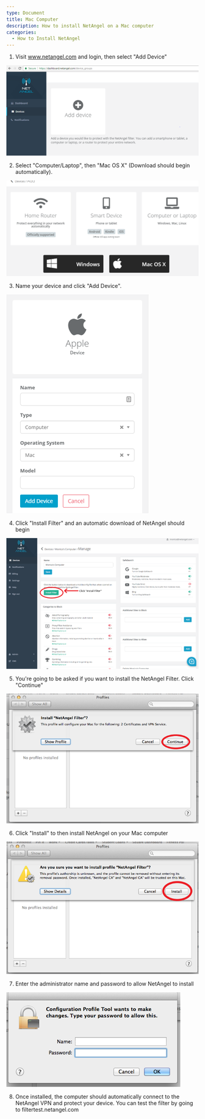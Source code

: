 ```yaml
---
type: Document
title: Mac Computer
description: How to install NetAngel on a Mac computer
categories:
  - How to Install NetAngel
---
```

1. Visit www.netangel.com and login, then select "Add Device"

![null](/img/uploads/add-device.png)

2. Select "Computer/Laptop", then "Mac OS X" (Download should begin automatically).

![null](/img/uploads/windows.png)

3. Name your device and click "Add Device".

![null](/img/uploads/asefv.png)

4. Click "Install Filter" and an automatic download of NetAngel should begin

![null](/img/uploads/step-3-na.png)

5. You're going to be asked if you want to install the NetAngel Filter. Click "Continue"

![null](/img/uploads/step-4-na.png)

6. Click "Install" to then install NetAngel on your Mac computer

![null](/img/uploads/step-5-na.png)

7. Enter the administrator name and password to allow NetAngel to install

![null](/img/uploads/step-6-na.png)



8. Once installed, the computer should automatically connect to the NetAngel VPN and protect your device. You can test the filter by going to filtertest.netangel.com
